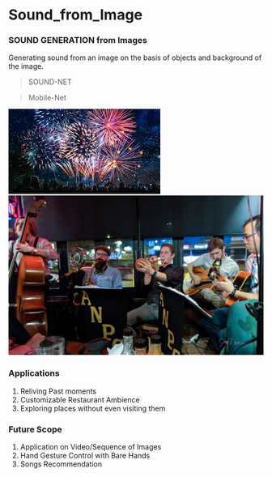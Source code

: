 # Sound_from_Image

### SOUND GENERATION from Images

Generating sound from an image on the basis of objects and background of the image.

> SOUND-NET

> Mobile-Net

![picture](fireworks.jpg)
![picture](music.jpg)
### Applications
1. Reliving Past moments
2. Customizable Restaurant Ambience
3. Exploring places without even visiting them

### Future Scope
1. Application on Video/Sequence of Images
2. Hand Gesture Control with Bare Hands
3. Songs Recommendation
